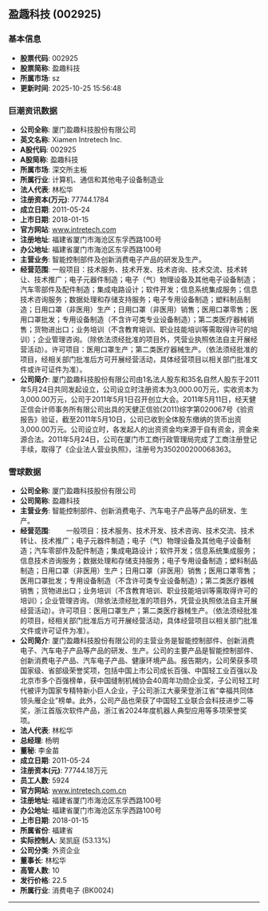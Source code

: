 ## 盈趣科技 (002925)

### 基本信息

- **股票代码**: 002925
- **股票简称**: 盈趣科技
- **所属市场**: sz
- **更新时间**: 2025-10-25 15:56:48

### 巨潮资讯数据

- **公司全称**: 厦门盈趣科技股份有限公司
- **英文名称**: Xiamen Intretech Inc.
- **A股代码**: 002925
- **A股简称**: 盈趣科技
- **所属市场**: 深交所主板
- **所属行业**: 计算机、通信和其他电子设备制造业
- **法人代表**: 林松华
- **注册资本(万元)**: 77744.1784
- **成立日期**: 2011-05-24
- **上市日期**: 2018-01-15
- **官方网站**: www.intretech.com
- **注册地址**: 福建省厦门市海沧区东孚西路100号
- **办公地址**: 福建省厦门市海沧区东孚西路100号
- **主营业务**: 智能控制部件及创新消费电子产品的研发及生产。
- **经营范围**: 一般项目：技术服务、技术开发、技术咨询、技术交流、技术转让、技术推广；电子元器件制造；电子（气）物理设备及其他电子设备制造；汽车零部件及配件制造；集成电路设计；软件开发；信息系统集成服务；信息技术咨询服务；数据处理和存储支持服务；电子专用设备制造；塑料制品制造；日用口罩（非医用）生产；日用口罩（非医用）销售；医用口罩零售；医用口罩批发；专用设备制造（不含许可类专业设备制造）；第二类医疗器械销售；货物进出口；业务培训（不含教育培训、职业技能培训等需取得许可的培训）；企业管理咨询。（除依法须经批准的项目外，凭营业执照依法自主开展经营活动）。许可项目：医用口罩生产；第二类医疗器械生产。（依法须经批准的项目，经相关部门批准后方可开展经营活动，具体经营项目以相关部门批准文件或许可证件为准）。
- **公司简介**: 厦门盈趣科技股份有限公司由1名法人股东和35名自然人股东于2011年5月24日共同发起设立，公司设立时注册资本为3,000.00万元，实收资本为3,000.00万元，公司于2011年5月1日召开创立大会。2011年5月11日，经天健正信会计师事务所有限公司出具的天健正信验(2011)综字第020067号《验资报告》验证，截至2011年5月10日，公司已收到全体股东缴纳的货币出资3,000.00万元。公司设立时，各发起人的出资资金均来源于自有资金，资金来源合法。2011年5月24日，公司在厦门市工商行政管理局完成了工商注册登记手续，取得了《企业法人营业执照》，注册号为350200200068363。

### 雪球数据

- **公司全称**: 厦门盈趣科技股份有限公司
- **公司简称**: 盈趣科技
- **主营业务**: 智能控制部件、创新消费电子、汽车电子产品等产品的研发、生产。
- **经营范围**: 　　一般项目：技术服务、技术开发、技术咨询、技术交流、技术转让、技术推广；电子元器件制造；电子（气）物理设备及其他电子设备制造；汽车零部件及配件制造；集成电路设计；软件开发；信息系统集成服务；信息技术咨询服务；数据处理和存储支持服务；电子专用设备制造；塑料制品制造；日用口罩（非医用）生产；日用口罩（非医用）销售；医用口罩零售；医用口罩批发；专用设备制造（不含许可类专业设备制造）；第二类医疗器械销售；货物进出口；业务培训（不含教育培训、职业技能培训等需取得许可的培训）；企业管理咨询。（除依法须经批准的项目外，凭营业执照依法自主开展经营活动）。许可项目：医用口罩生产；第二类医疗器械生产。（依法须经批准的项目，经相关部门批准后方可开展经营活动，具体经营项目以相关部门批准文件或许可证件为准）。
- **公司简介**: 厦门盈趣科技股份有限公司的主营业务是智能控制部件、创新消费电子、汽车电子产品等产品的研发、生产。公司的主要产品是智能控制部件、创新消费电子产品、汽车电子产品、健康环境产品。报告期内，公司荣获多项国家级、省部级荣誉奖项，包括中国上市公司成长百强、中国轻工业百强以及北京市多个百强榜单，获中国缝制机械协会40周年功勋企业奖，子公司轻工时代被评为国家专精特新小巨人企业，子公司浙江大豪荣登浙江省“幸福共同体领头雁企业”榜单。此外，公司产品也荣获了中国轻工业联合会科技进步二等奖，浙江首版次软件产品，浙江省2024年度机器人典型应用等多项荣誉奖项。
- **法人代表**: 林松华
- **总经理**: 杨明
- **董秘**: 李金苗
- **成立日期**: 2011-05-24
- **注册资本(元)**: 77744.18万元
- **员工人数**: 5924
- **官方网站**: www.intretech.com.cn
- **注册地址**: 福建省厦门市海沧区东孚西路100号
- **办公地址**: 福建省厦门市海沧区东孚西路100号
- **上市日期**: 2018-01-15
- **所属省份**: 福建省
- **实际控制人**: 吴凯庭 (53.13%)
- **公司分类**: 外资企业
- **董事长**: 林松华
- **高管人数**: 10
- **发行价格**: 22.5
- **所属行业**: 消费电子 (BK0024)

---